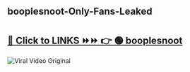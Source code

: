 
 ## booplesnoot-Only-Fans-Leaked

# <h2><a href="https://clipsfans.com/booplesnoot&ref=git">🔗 Click to LINKS ⏩⏩ 👉 🟢 booplesnoot </a></h2>

<a href="https://clipsfans.com/booplesnoot&ref=git" rel="nofollow" data-target="animated-image.originalLink"><img src="https://i.ibb.co.com/xMMVF88/686577567.gif" alt="Viral Video Original" style="max-width: 100%; display: inline-block;" data-target="animated-image.originalImage"></a>
